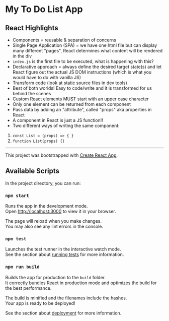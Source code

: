 # My To Do List App

## React Highlights
- Components = reusable & separation of concerns
- Single Page Application (SPA) = we have one html file but can display many different "pages", React determines what content will be rendered in the div
- `index.js` is the first file to be executed, what is happening with this?
- Declarative approach = always define the desired target state(s) and let React figure out the actual JS DOM instructions (which is what you would have to do with vanilla JS)
- Transform code (look at static source files in dev tools)
- Best of both worlds! Easy to code/write and it is transformed for us behind the scenes
- Custom React elements MUST start with an upper case character
- Only one element can be returned from each component
- Pass data by adding an "attribute", called "props" aka properties in React
- A component in React is just a JS function!!
- Two different ways of writing the same component:

1. `const List = (props) => { }`
2. `function List(props) {}`

---

This project was bootstrapped with [Create React App](https://github.com/facebook/create-react-app).

## Available Scripts

In the project directory, you can run:

### `npm start`

Runs the app in the development mode.\
Open [http://localhost:3000](http://localhost:3000) to view it in your browser.

The page will reload when you make changes.\
You may also see any lint errors in the console.

### `npm test`

Launches the test runner in the interactive watch mode.\
See the section about [running tests](https://facebook.github.io/create-react-app/docs/running-tests) for more information.

### `npm run build`

Builds the app for production to the `build` folder.\
It correctly bundles React in production mode and optimizes the build for the best performance.

The build is minified and the filenames include the hashes.\
Your app is ready to be deployed!

See the section about [deployment](https://facebook.github.io/create-react-app/docs/deployment) for more information.

